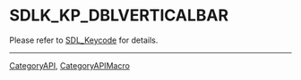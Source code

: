 # SDLK_KP_DBLVERTICALBAR

Please refer to [SDL_Keycode](SDL_Keycode) for details.

----
[CategoryAPI](CategoryAPI), [CategoryAPIMacro](CategoryAPIMacro)

